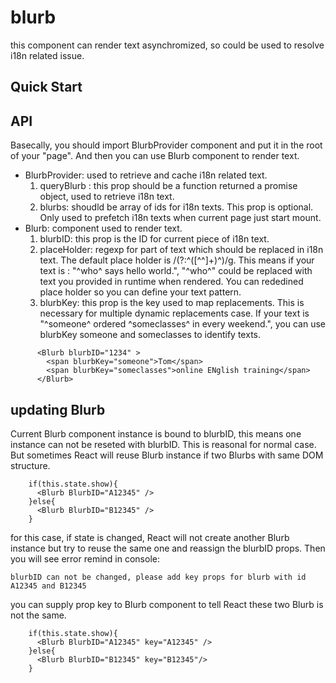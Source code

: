 # blurb

this component can render text asynchromized, so could be used to resolve i18n related issue.

## Quick Start

## API

Basecally, you should import BlurbProvider component and put it in the root of your "page". And then you can use Blurb component to render text.

- BlurbProvider: used to retrieve and cache i18n related text.
   1. queryBlurb : this prop should be a function returned a promise object, used to retrieve i18n text. 
   2. blurbs: shoudld be array of ids for i18n texts. This prop is optional. Only used to prefetch i18n texts when current page just start mount.
- Blurb: component used to render text.
   1. blurbID: this prop is the ID for current piece of i18n text.
   2. placeHolder: regexp for part of text which should be replaced in i18n text. The default place holder is /(?:\^([^^]+)\^)/g. This   means if your text is : "^who^ says hello world.", "^who^" could be replaced with text you provided in runtime when rendered. You can rededined place holder so you can define your text pattern.
   3. blurbKey: this prop is the key used to map replacements. This is necessary for multiple dynamic replacements case. If your text is "^someone^ ordered ^someclasses^ in every weekend.", you can use blurbKey someone and someclasses to identify texts.

```code
      <Blurb blurbID="1234" >
        <span blurbKey="someone">Tom</span>
        <span blurbKey="someclasses">online ENglish training</span>
      </Blurb>
```

## updating Blurb

Current Blurb component instance is bound to blurbID, this means one instance can not be reseted with blurbID. This is reasonal for normal case. But sometimes React will reuse Blurb instance if two Blurbs with same DOM structure.

```code
    if(this.state.show){
      <Blurb BlurbID="A12345" />
    }else{
      <Blurb BlurbID="B12345" />
    }
```

for this case, if state is changed, React will not create another Blurb instance but try to reuse the same one and reassign the blurbID props. Then you will see error remind in console:

```code
blurbID can not be changed, please add key props for blurb with id A12345 and B12345
```

you can supply prop key to Blurb component to tell React these two Blurb is not the same.

```code
    if(this.state.show){
      <Blurb BlurbID="A12345" key="A12345" />
    }else{
      <Blurb BlurbID="B12345" key="B12345"/>
    }
```
